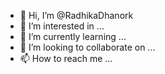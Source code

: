 - 👋 Hi, I’m @RadhikaDhanork
- 👀 I’m interested in ...
- 🌱 I’m currently learning ...
- 💞️ I’m looking to collaborate on ...
- 📫 How to reach me ...

<!---
RadhikaDhanork/RadhikaDhanork is a ✨ special ✨ repository because its `README.md` (this file) appears on your GitHub profile.
You can click the Preview link to take a look at your changes.
--->

